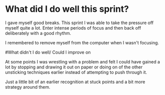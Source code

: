 # What did I do well this sprint?

I gave myself good breaks. This sprint I was able to take the pressure off myself quite a lot. Enter intense periods of focus and then back off deliberately with a good rhythm.

I remembered to remove myself from the computer when I wasn't focusing.

#What didn't I do well/ Could I improve on

At some points I was wrestling with a problem and felt I could have gained a lot by stopping and drawing it out on paper or doing on of the other unsticking techniques earlier instead of attempting to push through it.

Just a little bit of an earlier recognition at stuck points and a bit more strategy around them.